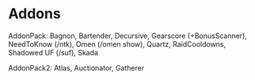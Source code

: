 # Addons
AddonPack: Bagnon, Bartender, Decursive, Gearscore (+BonusScanner), NeedToKnow (/ntk), Omen (/omen show), Quartz, RaidCooldowns, Shadowed UF (/suf), Skada

AddonPack2: Atlas, Auctionator, Gatherer
